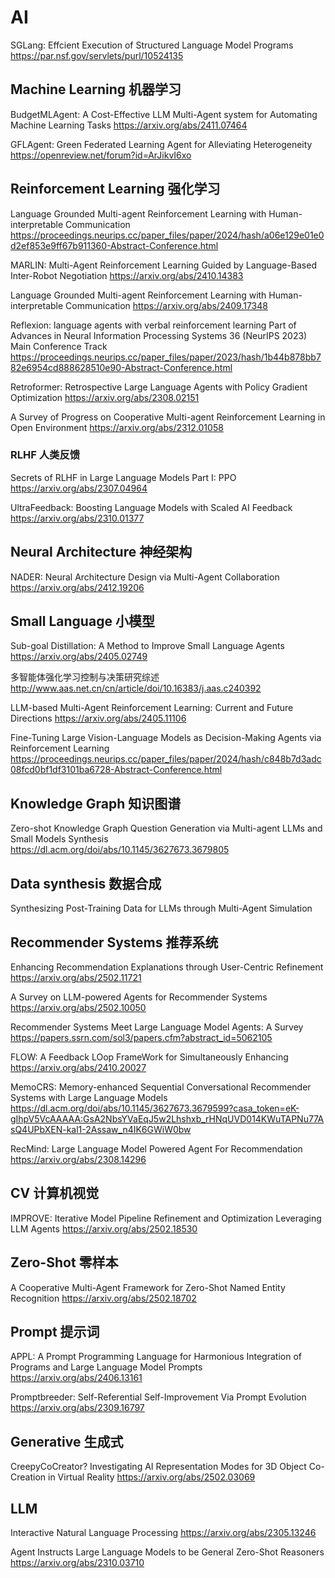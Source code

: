 # AI

SGLang: Effcient Execution of Structured Language Model Programs
https://par.nsf.gov/servlets/purl/10524135

## Machine Learning 机器学习
BudgetMLAgent: A Cost-Effective LLM Multi-Agent system for Automating Machine Learning Tasks
https://arxiv.org/abs/2411.07464

GFLAgent: Green Federated Learning Agent for Alleviating Heterogeneity
https://openreview.net/forum?id=ArJikvI6xo

## Reinforcement Learning 强化学习
Language Grounded Multi-agent Reinforcement Learning with Human-interpretable Communication
https://proceedings.neurips.cc/paper_files/paper/2024/hash/a06e129e01e0d2ef853e9ff67b911360-Abstract-Conference.html

MARLIN: Multi-Agent Reinforcement Learning Guided by Language-Based Inter-Robot Negotiation
https://arxiv.org/abs/2410.14383

Language Grounded Multi-agent Reinforcement Learning with Human-interpretable Communication
https://arxiv.org/abs/2409.17348

Reflexion: language agents with verbal reinforcement learning
Part of Advances in Neural Information Processing Systems 36 (NeurIPS 2023) Main Conference Track
https://proceedings.neurips.cc/paper_files/paper/2023/hash/1b44b878bb782e6954cd888628510e90-Abstract-Conference.html

Retroformer: Retrospective Large Language Agents with Policy Gradient Optimization
https://arxiv.org/abs/2308.02151

A Survey of Progress on Cooperative Multi-agent Reinforcement Learning in Open Environment
https://arxiv.org/abs/2312.01058

### RLHF 人类反馈
Secrets of RLHF in Large Language Models Part I: PPO
https://arxiv.org/abs/2307.04964

UltraFeedback: Boosting Language Models with Scaled AI Feedback
https://arxiv.org/abs/2310.01377

## Neural Architecture 神经架构
NADER: Neural Architecture Design via Multi-Agent Collaboration
https://arxiv.org/abs/2412.19206

## Small Language 小模型
Sub-goal Distillation: A Method to Improve Small Language Agents
https://arxiv.org/abs/2405.02749

多智能体强化学习控制与决策研究综述
http://www.aas.net.cn/cn/article/doi/10.16383/j.aas.c240392

LLM-based Multi-Agent Reinforcement Learning: Current and Future Directions
https://arxiv.org/abs/2405.11106

Fine-Tuning Large Vision-Language Models as Decision-Making Agents via Reinforcement Learning
https://proceedings.neurips.cc/paper_files/paper/2024/hash/c848b7d3adc08fcd0bf1df3101ba6728-Abstract-Conference.html

## Knowledge Graph 知识图谱
Zero-shot Knowledge Graph Question Generation via Multi-agent LLMs and Small Models Synthesis
https://dl.acm.org/doi/abs/10.1145/3627673.3679805

## Data synthesis 数据合成
Synthesizing Post-Training Data for LLMs through Multi-Agent Simulation

## Recommender Systems 推荐系统
Enhancing Recommendation Explanations through User-Centric Refinement
https://arxiv.org/abs/2502.11721

A Survey on LLM-powered Agents for Recommender Systems
https://arxiv.org/abs/2502.10050

Recommender Systems Meet Large Language Model Agents: A Survey
https://papers.ssrn.com/sol3/papers.cfm?abstract_id=5062105

FLOW: A Feedback LOop FrameWork for Simultaneously Enhancing 
https://arxiv.org/abs/2410.20027

MemoCRS: Memory-enhanced Sequential Conversational Recommender Systems with Large Language Models
https://dl.acm.org/doi/abs/10.1145/3627673.3679599?casa_token=eK-gIhpV5VcAAAAA:GsA2NbsYVaEqJ5w2Lhshxb_rHNqUVD014KWuTAPNu77AsQ4UPbXEN-kal1-2Assaw_n4IK6GWiW0bw

RecMind: Large Language Model Powered Agent For Recommendation
https://arxiv.org/abs/2308.14296

## CV 计算机视觉
IMPROVE: Iterative Model Pipeline Refinement and Optimization Leveraging LLM Agents
https://arxiv.org/abs/2502.18530

## Zero-Shot 零样本
A Cooperative Multi-Agent Framework for Zero-Shot Named Entity Recognition
https://arxiv.org/abs/2502.18702

## Prompt 提示词
APPL: A Prompt Programming Language for Harmonious Integration of Programs and Large Language Model Prompts
https://arxiv.org/abs/2406.13161

Promptbreeder: Self-Referential Self-Improvement Via Prompt Evolution
https://arxiv.org/abs/2309.16797

## Generative 生成式
CreepyCoCreator? Investigating AI Representation Modes for 3D Object Co-Creation in Virtual Reality
https://arxiv.org/abs/2502.03069

## LLM
Interactive Natural Language Processing
https://arxiv.org/abs/2305.13246

Agent Instructs Large Language Models to be General Zero-Shot Reasoners
https://arxiv.org/abs/2310.03710
